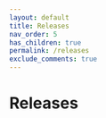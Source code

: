 ```yaml
---
layout: default
title: Releases
nav_order: 5
has_children: true
permalink: /releases
exclude_comments: true
---
```


# Releases
